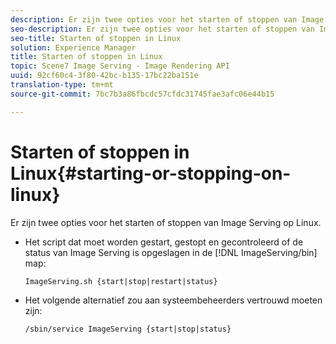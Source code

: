 ```yaml
---
description: Er zijn twee opties voor het starten of stoppen van Image Serving op Linux.
seo-description: Er zijn twee opties voor het starten of stoppen van Image Serving op Linux.
seo-title: Starten of stoppen in Linux
solution: Experience Manager
title: Starten of stoppen in Linux
topic: Scene7 Image Serving - Image Rendering API
uuid: 92cf60c4-3f80-42bc-b135-17bc22ba151e
translation-type: tm+mt
source-git-commit: 7bc7b3a86fbcdc57cfdc31745fae3afc06e44b15

---
```



# Starten of stoppen in Linux{#starting-or-stopping-on-linux}

Er zijn twee opties voor het starten of stoppen van Image Serving op Linux.

* Het script dat moet worden gestart, gestopt en gecontroleerd of de status van Image Serving is opgeslagen in de [!DNL ImageServing/bin] map:

   `ImageServing.sh {start|stop|restart|status}`
* Het volgende alternatief zou aan systeembeheerders vertrouwd moeten zijn:

   `/sbin/service ImageServing {start|stop|status}`
